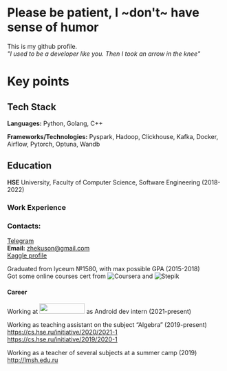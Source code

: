 # Please be patient, I ~don't~ have sense of humor

This is my github profile.  
_"I used to be a developer like you. Then I took an arrow in the knee"_
# Key points
## Tech Stack

**Languages:** Python, Golang, C++  

**Frameworks/Technologies:** Pyspark, Hadoop, Clickhouse, Kafka, Docker, Airflow, Pytorch, Optuna, Wandb

## Education
**HSE** University, Faculty of Computer Science, Software Engineering (2018-2022)  
### Work Experience
 
### Contacts:
[Telegram](https://t.me/Zhekuson)  
**Email:**  zhekuson@gmail.com    
[Kaggle profile](https://www.kaggle.com/zhekuson)



Graduated from lyceum №1580, with max possible GPA (2015-2018)  
Got some online courses cert from ![Coursera](https://img.shields.io/badge/-Coursera-035d9e?style=for-the-badge&logo=Coursera&logoColor=white)
and ![Stepik](https://img.shields.io/badge/-Stepik-66cc66?style=for-the-badge&logo=Stepik&logoColor=white)

#### Career

Working at <a href="https://www.kaspersky.ru/"><img src="https://user-images.githubusercontent.com/30335842/125087056-d9669780-e0d4-11eb-8def-61c696803b0a.png" height="24" width="105"></a>
 as Android dev intern (2021-present)

Working as teaching assistant on the subject “Algebra” (2019-present)   
https://cs.hse.ru/initiative/2020/2021-1  
https://cs.hse.ru/initiative/2019/2020-1  

Working as a teacher of several subjects at a summer camp (2019)
  http://lmsh.edu.ru





